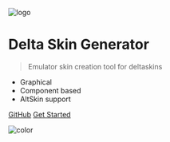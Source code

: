 <!-- _coverpage.md -->

![logo](_media/icon.svg)

# Delta Skin Generator

> Emulator skin creation tool for deltaskins

- Graphical
- Component based
- AltSkin support

[GitHub](https://github.com/steilerdev/delta-skin-generator)
[Get Started](#guide)

<!-- background color -->

![color](#3f3f3f)